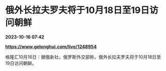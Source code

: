 # 俄外长拉夫罗夫将于10月18日至19日访问朝鲜

**2023-10-16 07:42**

**https://www.gelonghui.com/live/1248954**

格隆汇10月16日｜据俄新社，俄罗斯外交部称，俄外长拉夫罗夫将于10月18日至19日访问朝鲜。
